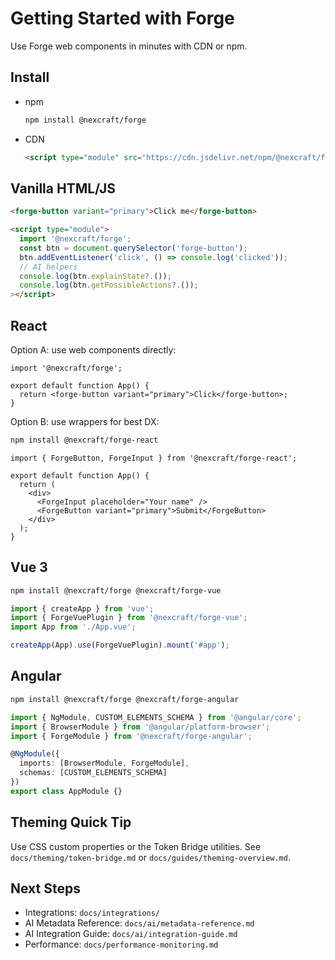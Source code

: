 # Getting Started with Forge

Use Forge web components in minutes with CDN or npm.

## Install

- npm
  ```bash
  npm install @nexcraft/forge
  ```

- CDN
  ```html
  <script type="module" src="https://cdn.jsdelivr.net/npm/@nexcraft/forge"></script>
  ```

## Vanilla HTML/JS

```html
<forge-button variant="primary">Click me</forge-button>

<script type="module">
  import '@nexcraft/forge';
  const btn = document.querySelector('forge-button');
  btn.addEventListener('click', () => console.log('clicked'));
  // AI helpers
  console.log(btn.explainState?.());
  console.log(btn.getPossibleActions?.());
></script>
```

## React

Option A: use web components directly:
```tsx
import '@nexcraft/forge';

export default function App() {
  return <forge-button variant="primary">Click</forge-button>;
}
```

Option B: use wrappers for best DX:
```bash
npm install @nexcraft/forge-react
```
```tsx
import { ForgeButton, ForgeInput } from '@nexcraft/forge-react';

export default function App() {
  return (
    <div>
      <ForgeInput placeholder="Your name" />
      <ForgeButton variant="primary">Submit</ForgeButton>
    </div>
  );
}
```

## Vue 3

```bash
npm install @nexcraft/forge @nexcraft/forge-vue
```
```ts
import { createApp } from 'vue';
import { ForgeVuePlugin } from '@nexcraft/forge-vue';
import App from './App.vue';

createApp(App).use(ForgeVuePlugin).mount('#app');
```

## Angular

```bash
npm install @nexcraft/forge @nexcraft/forge-angular
```

```ts
import { NgModule, CUSTOM_ELEMENTS_SCHEMA } from '@angular/core';
import { BrowserModule } from '@angular/platform-browser';
import { ForgeModule } from '@nexcraft/forge-angular';

@NgModule({
  imports: [BrowserModule, ForgeModule],
  schemas: [CUSTOM_ELEMENTS_SCHEMA]
})
export class AppModule {}
```

## Theming Quick Tip

Use CSS custom properties or the Token Bridge utilities. See `docs/theming/token-bridge.md` or `docs/guides/theming-overview.md`.

## Next Steps

- Integrations: `docs/integrations/`
- AI Metadata Reference: `docs/ai/metadata-reference.md`
- AI Integration Guide: `docs/ai/integration-guide.md`
- Performance: `docs/performance-monitoring.md`

